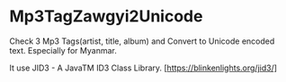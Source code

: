 # Mp3TagZawgyi2Unicode
Check 3 Mp3 Tags(artist, title, album) and Convert to Unicode encoded text. Especially for Myanmar.

It use JID3 - A JavaTM ID3 Class Library. [https://blinkenlights.org/jid3/]
